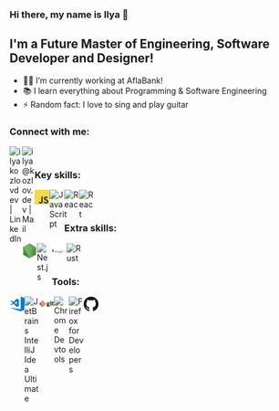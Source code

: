 ### Hi there, my name is Ilya 👋

## I'm a Future Master of Engineering, Software Developer and Designer!
- 👨‍💻 I’m currently working at AflaBank!
- 📚 I learn everything about Programming & Software Engineering
- ⚡ Random fact: I love to sing and play guitar

### Connect with me:

[<img align="left" alt="ilyakozlovdev | LinkedIn" width="22px" src="https://cdn.jsdelivr.net/npm/simple-icons@v3/icons/linkedin.svg" />][linkedin]
<a href="mailto:ilya@kozlov.dev"><img align="left" alt="ilya@kozlov.dev | Mail" width="22px" src="https://cdn.iconscout.com/icon/free/png-512/mail-1138-827052.png" /></a>

<br />

### Key skills:

<a href="https://javascript.com">
  <img align="left" alt="JavaScript" width="26px" src="https://raw.githubusercontent.com/github/explore/80688e429a7d4ef2fca1e82350fe8e3517d3494d/topics/javascript/javascript.png" />
</a>
<a href="https://www.typescriptlang.org">
  <img align="left" alt="JavaScript" width="26px" src="https://upload.wikimedia.org/wikipedia/commons/thumb/4/4c/Typescript_logo_2020.svg/1200px-Typescript_logo_2020.svg.png" />
</a>
<a href="https://reactjs.or/">
  <img align="left" alt="React" width="26px" src="https://cdn.iconscout.com/icon/free/png-512/react-1-282599.png" />
</a>
<a href="https://vuejs.org">
  <img align="left" alt="React" width="26px" src="https://vuejs.org/images/logo.png" />
</a>


<br />
<br />

### Extra skills:

<a href="https://nodejs.org/en/">
  <img align="left" alt="Node.js" width="26px" src="https://raw.githubusercontent.com/github/explore/80688e429a7d4ef2fca1e82350fe8e3517d3494d/topics/nodejs/nodejs.png" />
</a>
<a href="https://nestjs.com">
  <img align="left" alt="Nest.js" width="26px" src="https://cdn.cybrhome.com/media/website/live/icon/icon_nestjs.com_f1a96b.png" />
</a>
<a href="https://www.mongodb.com">
  <img align="left" alt="MongoDB" width="26px" src="https://raw.githubusercontent.com/github/explore/80688e429a7d4ef2fca1e82350fe8e3517d3494d/topics/mongodb/mongodb.png" />
</a>
<a href="https://www.rust-lang.org">
  <img align="left" alt="Rust" width="26px" src="https://www.rust-lang.org/static/images/rust-logo-blk.svg" />
</a>

<br />
<br />

### Tools:

<a href="https://code.visualstudio.com">
  <img align="left" alt="Visual Studio Code" width="26px" src="https://raw.githubusercontent.com/github/explore/80688e429a7d4ef2fca1e82350fe8e3517d3494d/topics/visual-studio-code/visual-studio-code.png" />
</a>
<a href="https://www.jetbrains.com">
  <img align="left" alt="JetBrains IntelliJ Idea Ultimate" width="26px" src="https://upload.wikimedia.org/wikipedia/commons/thumb/9/9c/IntelliJ_IDEA_Icon.svg/1200px-IntelliJ_IDEA_Icon.svg.png" />
</a>
<a href="https://git-scm.com">
  <img align="left" alt="Git" width="26px" src="https://raw.githubusercontent.com/github/explore/80688e429a7d4ef2fca1e82350fe8e3517d3494d/topics/git/git.png" />
</a>
<a href="https://developer.chrome.com/docs/devtools/">
  <img align="left" alt="Chrome Devtools" width="26px" src="https://pbs.twimg.com/profile_images/762579160099385344/w5MfsnMn_400x400.jpg" />
</a>
<a href="https://www.mozilla.org/en-US/firefox/developer/?utm_source=firebug&utm_medium=lp&utm_campaign=switch&utm_content=landingpage">
  <img align="left" alt="Firefox for Developers" width="26px" 
       src="https://www.mozilla.org/media/protocol/img/logos/firefox/browser/developer/logo-word-hor-lg-high-res.a18e90a71b15.png"
  />
</a>
<a href="https://github.com">
  <img align="left" alt="GitHub" width="26px" src="https://raw.githubusercontent.com/github/explore/78df643247d429f6cc873026c0622819ad797942/topics/github/github.png" />
</a>

[instagram]: https://instagram.com/_ilyakozlov
[linkedin]: https://linkedin.com/in/ilyakozlovdev
